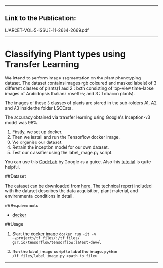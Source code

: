 <hr>

## Link to the Publication:

[IJARCET-VOL-5-ISSUE-11-2664-2669.pdf](http://ijarcet.org/wp-content/uploads/IJARCET-VOL-5-ISSUE-11-2664-2669.pdf)


<hr>

# Classifying Plant types using Transfer Learning

We intend to perform image segmentation on the plant phenotyping dataset. The dataset contains images(rgb coloured and masked labels) of 3 different classes of plants(1 and 2 : both consisting of top-view time-lapse images of Arabidopsis thaliana rosettes; and 3 : Tobacco plants).

The images of these 3 classes of plants are stored in the sub-folders A1, A2 and A3 inside the folder LSCData.

The accuracy obtained via transfer learning using Google's Inception-v3 model was 98%.

1. Firstly, we set up docker.
2. Then we install and run the Tensorflow docker image.
3. We organise our dataset.
4. Retrain the inception model for our own dataset.
5. Test our classifier using the label_image.py script.

You can use this [CodeLab](https://codelabs.developers.google.com/codelabs/tensorflow-for-poets/?utm_campaign=chrome_series_machinelearning_063016&utm_source=gdev&utm_medium=yt-desc#0) by Google as a guide. Also this [tutorial](https://www.tensorflow.org/versions/r0.9/how_tos/image_retraining/index.html) is quite helpful.

##Dataset

The dataset can be downloaded from [here](http://www.plant-phenotyping.org/CVPPP2014-dataset).
The technical report included with the dataset describes the data acquisition, plant material, and environmental conditions in detail.
 

##Requirements

* [docker](https://www.docker.com/products/docker-toolbox)

##Usage 

1. Start the docker image `docker run -it -v ~/projects/tf_files/:/tf_files/ gcr.io/tensorflow/tensorflow:latest-devel`

2. Run the label_image script to label the image. `python /tf_files/label_image.py <path_to_file>`

<hr>


